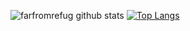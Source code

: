![farfromrefug github stats](https://github-readme-stats.vercel.app/api?username=farfromrefug)
[![Top Langs](https://github-readme-stats.vercel.app/api/top-langs/?username=farfromrefug&layout=compact)](https://github.com/farfromrefug/github-readme-stats)

